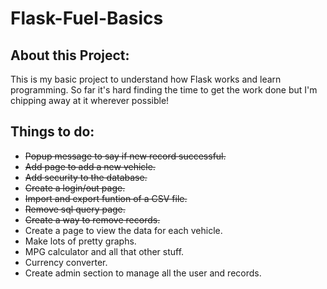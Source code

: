 # Flask-Fuel-Basics

## About this Project:
This is my basic project to understand how Flask works and learn programming. So far it's hard finding the time to get the work done but I'm chipping away at it wherever possible!

## Things to do:
- ~~Popup message to say if new record successful.~~
- ~~Add page to add a new vehicle.~~
- ~~Add security to the database.~~
- ~~Create a login/out page.~~
- ~~Import and export funtion of a CSV file.~~
- ~~Remove sql query page.~~
- ~~Create a way to remove records.~~
- Create a page to view the data for each vehicle.
- Make lots of pretty graphs.
- MPG calculator and all that other stuff.
- Currency converter.
- Create admin section to manage all the user and records.